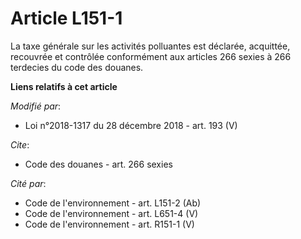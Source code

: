 # Article L151-1

La taxe générale sur les activités polluantes est déclarée, acquittée, recouvrée et contrôlée conformément aux articles 266
sexies à 266 terdecies du code des douanes.

**Liens relatifs à cet article**

_Modifié par_:

  - Loi n°2018-1317 du 28 décembre 2018 - art. 193 (V)

_Cite_:

  - Code des douanes - art. 266 sexies

_Cité par_:

  - Code de l'environnement - art. L151-2 (Ab)
  - Code de l'environnement - art. L651-4 (V)
  - Code de l'environnement - art. R151-1 (V)

